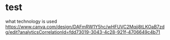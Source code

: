 # test
what technology is used
https://www.canva.com/design/DAFmRW1Y5hc/wHFUVC2Mqjj8tLKOaB7zdg/edit?analyticsCorrelationId=fdd73019-3043-4c28-921f-4706649c4b71